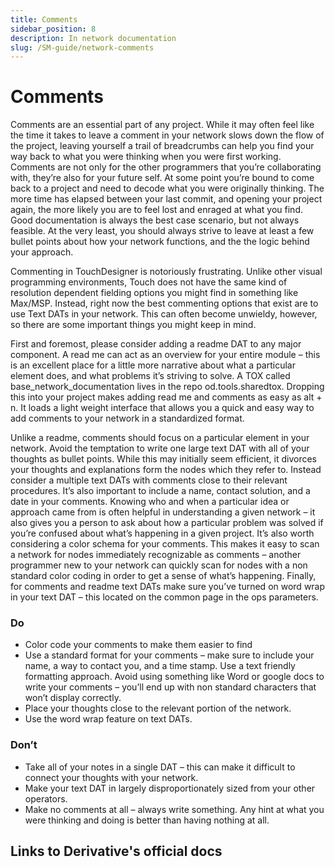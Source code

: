 ```yaml
---
title: Comments
sidebar_position: 8
description: In network documentation
slug: /SM-guide/network-comments
---
```


# Comments

Comments are an essential part of any project. While it may often feel like the time it takes to leave a comment in your network slows down the flow of the project, leaving yourself a trail of breadcrumbs can help you find your way back to what you were thinking when you were first working. Comments are not only for the other programmers that you’re collaborating with, they’re also for your future self. At some point you’re bound to come back to a project and need to decode what you were originally thinking. The more time has elapsed between your last commit, and opening your project again, the more likely you are to feel lost and enraged at what you find. Good documentation is always the best case scenario, but not always feasible. At the very least, you should always strive to leave at least a few bullet points about how your network functions, and the the logic behind your approach.

Commenting in TouchDesigner is notoriously frustrating. Unlike other visual programming environments, Touch does not have the same kind of resolution dependent fielding options you might find in something like Max/MSP. Instead, right now the best commenting options that exist are to use Text DATs in your network. This can often become unwieldy, however, so there are some important things you might keep in mind.

First and foremost, please consider adding a readme DAT to any major component. A read me can act as an overview for your entire module – this is an excellent place for a little more narrative about what a particular element does, and what problems it’s striving to solve. A TOX called base_network_documentation lives in the repo od.tools.sharedtox. Dropping this into your project makes adding read me and comments as easy as alt + n. It loads a light weight interface that allows you a quick and easy way to add comments to your network in a standardized format.

Unlike a readme, comments should focus on a particular element in your network. Avoid the temptation to write one large text DAT with all of your thoughts as bullet points. While this may initially seem efficient, it divorces your thoughts and explanations form the nodes which they refer to. Instead consider a multiple text DATs with comments close to their relevant procedures. It’s also important to include a name, contact solution, and a date in your comments. Knowing who and when a particular idea or approach came from is often helpful in understanding a given network – it also gives you a person to ask about how a particular problem was solved if you’re confused about what’s happening in a given project. It’s also worth considering a color schema for your comments. This makes it easy to scan a network for nodes immediately recognizable as comments – another programmer new to your network can quickly scan for nodes with a non standard color coding in order to get a sense of what’s happening. Finally, for comments and readme text DATs make sure you’ve turned on word wrap in your text DAT – this located on the common page in the ops parameters.

### Do

* Color code your comments to make them easier to find
* Use a standard format for your comments – make sure to include your name, a way to contact you, and a time stamp.
Use a text friendly formatting approach. Avoid using something like Word or google docs to write your comments – you’ll end up with non standard characters that won’t display correctly.
* Place your thoughts close to the relevant portion of the network.
* Use the word wrap feature on text DATs.

### Don’t

* Take all of your notes in a single DAT – this can make it difficult to connect your thoughts with your network.
* Make your text DAT in largely disproportionately sized from your other operators.
* Make no comments at all – always write something. Any hint at what you were thinking and doing is better than having nothing at all.

## Links to Derivative's official docs

<!-- links -->